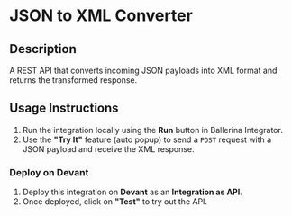 # JSON to XML Converter

## Description
A REST API that converts incoming JSON payloads into XML format and returns the transformed response.

## Usage Instructions

1. Run the integration locally using the **Run** button in Ballerina Integrator.
2. Use the **"Try It"** feature (auto popup) to send a `POST` request with a JSON payload and receive the XML response.

### Deploy on **Devant**

1. Deploy this integration on **Devant** as an **Integration as API**.
2. Once deployed, click on **"Test"** to try out the API.
